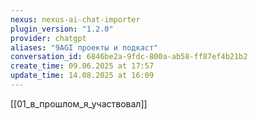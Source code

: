 ```yaml
---
nexus: nexus-ai-chat-importer
plugin_version: "1.2.0"
provider: chatgpt
aliases: "9AGI проекты и подкаст"
conversation_id: 6846be2a-9fdc-800a-ab58-ff87ef4b21b2
create_time: 09.06.2025 at 17:57
update_time: 14.08.2025 at 16:09
---
```

[[01_в_прошлом_я_участвовал]]